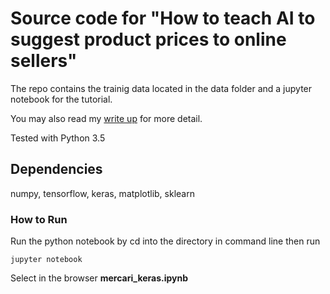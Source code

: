 # Source code for "How to teach AI to suggest product prices to online sellers"
The repo contains the trainig data located in the data folder and a jupyter notebook for the tutorial.

You may also read my [write up](https://www.dlology.com/blog/how-to-teach-ai-to-suggest-product-prices-to-online-sellers/) for more detail.

Tested with Python 3.5
## Dependencies

numpy, tensorflow, keras, matplotlib, sklearn


### How to Run
Run the python notebook by cd into the directory in command line then run
```
jupyter notebook
```
Select in the browser
**mercari_keras.ipynb** 
